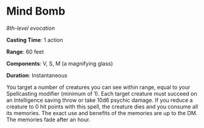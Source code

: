 # Mind Bomb
*8th-level evocation*

**Casting Time**: 1 action

**Range**: 60 feet

**Components**: V, S, M (a magnifying glass)

**Duration**: Instantaneous

You target a number of creatures you can see within range, equal to your Spellcasting modifier (minimum of 1). Each target creature must succeed on an Intelligence saving throw or take 10d6 psychic damage. If you reduce a creature to 0 hit points with this spell, the creature dies and you consume all its memories. The exact use and benefits of the memories are up to the DM. The memories fade after an hour.
